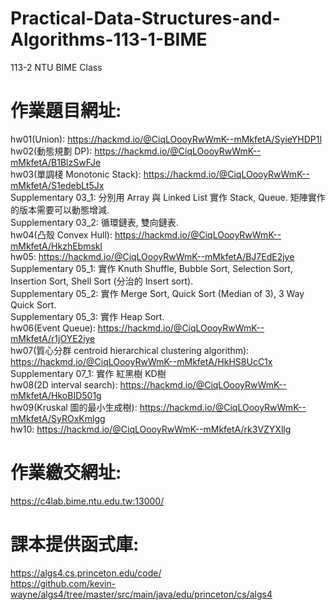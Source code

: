 # Practical-Data-Structures-and-Algorithms-113-1-BIME
113-2 NTU BIME Class


# 作業題目網址:  
hw01(Union): https://hackmd.io/@CiqLOooyRwWmK--mMkfetA/SyieYHDP1l  
hw02(動態規劃 DP): https://hackmd.io/@CiqLOooyRwWmK--mMkfetA/B1BlzSwFJe  
hw03(單調棧 Monotonic Stack): https://hackmd.io/@CiqLOooyRwWmK--mMkfetA/S1edebLt5Jx  
Supplementary 03_1: 分別用 Array 與 Linked List 實作 Stack, Queue. 矩陣實作的版本需要可以動態增減.  
Supplementary 03_2: 循環鏈表, 雙向鏈表.  
hw04(凸殼 Convex Hull): https://hackmd.io/@CiqLOooyRwWmK--mMkfetA/HkzhEbmskl  
hw05: https://hackmd.io/@CiqLOooyRwWmK--mMkfetA/BJ7EdE2jye  
Supplementary 05_1: 實作 Knuth Shuffle, Bubble Sort, Selection Sort, Insertion Sort, Shell Sort (分治的 Insert sort).  
Supplementary 05_2: 實作 Merge Sort, Quick Sort (Median of 3), 3 Way Quick Sort.  
Supplementary 05_3: 實作 Heap Sort.  
hw06(Event Queue): https://hackmd.io/@CiqLOooyRwWmK--mMkfetA/r1jOYE2iye  
hw07(質心分群 centroid hierarchical clustering algorithm): https://hackmd.io/@CiqLOooyRwWmK--mMkfetA/HkHS8UcC1x  
Supplementary 07_1: 實作 紅黑樹 KD樹  
hw08(2D interval search): https://hackmd.io/@CiqLOooyRwWmK--mMkfetA/HkoBID501g  
hw09(Kruskal 圖的最小生成樹): https://hackmd.io/@CiqLOooyRwWmK--mMkfetA/SyROxKmlgg  
hw10: https://hackmd.io/@CiqLOooyRwWmK--mMkfetA/rk3VZYXllg

# 作業繳交網址:
https://c4lab.bime.ntu.edu.tw:13000/


# 課本提供函式庫:  
https://algs4.cs.princeton.edu/code/  
https://github.com/kevin-wayne/algs4/tree/master/src/main/java/edu/princeton/cs/algs4

